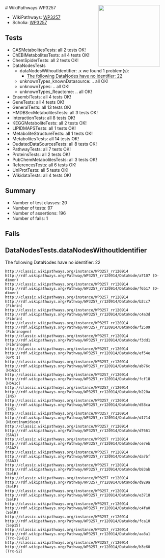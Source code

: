 <img style="float: right; width: 200px" src="https://upload.wikimedia.org/wikipedia/commons/thumb/8/83/Wplogo_with_text_500.png/640px-Wplogo_with_text_500.png" />
# WikiPathways WP3257

* WikiPathways: [WP3257](https://wikipathways.org/pathways/WP3257)
* Scholia: [WP3257](https://scholia.toolforge.org/wikipathways/WP3257)
## Tests
* CASMetabolitesTests: all 2 tests OK!
* ChEBIMetabolitesTests: all 4 tests OK!
* ChemSpiderTests: all 2 tests OK!
* DataNodesTests
    * dataNodesWithoutIdentifier: .x we found 1 problem(s):
        * [The following DataNodes have no identifier: 22](#8792c4b1)
    * unknownTypes_knownDatasource: .. all OK!
    * unknownTypes: .. all OK!
    * unknownTypes_Reactome: .. all OK!
* EnsemblTests: all 4 tests OK!
* GeneTests: all 4 tests OK!
* GeneralTests: all 13 tests OK!
* HMDBSecMetabolitesTests: all 3 tests OK!
* InteractionTests: all 8 tests OK!
* KEGGMetaboliteTests: all 2 tests OK!
* LIPIDMAPSTests: all 1 tests OK!
* MetaboliteStructureTests: all 1 tests OK!
* MetabolitesTests: all 14 tests OK!
* OudatedDataSourcesTests: all 8 tests OK!
* PathwayTests: all 7 tests OK!
* ProteinsTests: all 2 tests OK!
* PubChemMetabolitesTests: all 3 tests OK!
* ReferencesTests: all 6 tests OK!
* UniProtTests: all 5 tests OK!
* WikidataTests: all 4 tests OK!


## Summary

* Number of test classes: 20
* Number of tests: 97
* Number of assertions: 196
* Number of fails: 1

## Fails

<a name="8792c4b1" />

## DataNodesTests.dataNodesWithoutIdentifier

The following DataNodes have no identifier: 22
```
http://classic.wikipathways.org/instance/WP3257_rr120914 http://rdf.wikipathways.org/Pathway/WP3257_rr120914/DataNode/a7107 (D-dimer)
http://classic.wikipathways.org/instance/WP3257_rr120914 http://rdf.wikipathways.org/Pathway/WP3257_rr120914/DataNode/f6b17 (D-dimer)
http://classic.wikipathways.org/instance/WP3257_rr120914 http://rdf.wikipathways.org/Pathway/WP3257_rr120914/DataNode/b2cc7 (Fibrin)
http://classic.wikipathways.org/instance/WP3257_rr120914 http://rdf.wikipathways.org/Pathway/WP3257_rr120914/DataNode/c4a3d (Fibrin)
http://classic.wikipathways.org/instance/WP3257_rr120914 http://rdf.wikipathways.org/Pathway/WP3257_rr120914/DataNode/f2509 (Fibrinogen)
http://classic.wikipathways.org/instance/WP3257_rr120914 http://rdf.wikipathways.org/Pathway/WP3257_rr120914/DataNode/f3dd1 (Fibrinogen)
http://classic.wikipathways.org/instance/WP3257_rr120914 http://rdf.wikipathways.org/Pathway/WP3257_rr120914/DataNode/ef54e (GPX 1)
http://classic.wikipathways.org/instance/WP3257_rr120914 http://rdf.wikipathways.org/Pathway/WP3257_rr120914/DataNode/ab76c (HbA1c)
http://classic.wikipathways.org/instance/WP3257_rr120914 http://rdf.wikipathways.org/Pathway/WP3257_rr120914/DataNode/fcf18 (HbA1c)
http://classic.wikipathways.org/instance/WP3257_rr120914 http://rdf.wikipathways.org/Pathway/WP3257_rr120914/DataNode/b220a (INS)
http://classic.wikipathways.org/instance/WP3257_rr120914 http://rdf.wikipathways.org/Pathway/WP3257_rr120914/DataNode/d58ca (INS)
http://classic.wikipathways.org/instance/WP3257_rr120914 http://rdf.wikipathways.org/Pathway/WP3257_rr120914/DataNode/d1714 (Nicotinamidase)
http://classic.wikipathways.org/instance/WP3257_rr120914 http://rdf.wikipathways.org/Pathway/WP3257_rr120914/DataNode/d7661 (SAA1)
http://classic.wikipathways.org/instance/WP3257_rr120914 http://rdf.wikipathways.org/Pathway/WP3257_rr120914/DataNode/ce7eb (SAA2)
http://classic.wikipathways.org/instance/WP3257_rr120914 http://rdf.wikipathways.org/Pathway/WP3257_rr120914/DataNode/da7bf (SAA3)
http://classic.wikipathways.org/instance/WP3257_rr120914 http://rdf.wikipathways.org/Pathway/WP3257_rr120914/DataNode/b83ab (SelH)
http://classic.wikipathways.org/instance/WP3257_rr120914 http://rdf.wikipathways.org/Pathway/WP3257_rr120914/DataNode/d929a (SelP)
http://classic.wikipathways.org/instance/WP3257_rr120914 http://rdf.wikipathways.org/Pathway/WP3257_rr120914/DataNode/e3718 (SelP)
http://classic.wikipathways.org/instance/WP3257_rr120914 http://rdf.wikipathways.org/Pathway/WP3257_rr120914/DataNode/c4fa0 (SelR)
http://classic.wikipathways.org/instance/WP3257_rr120914 http://rdf.wikipathways.org/Pathway/WP3257_rr120914/DataNode/fca10 (Sep15)
http://classic.wikipathways.org/instance/WP3257_rr120914 http://rdf.wikipathways.org/Pathway/WP3257_rr120914/DataNode/aa8a1 (Trx-(SH)2)
http://classic.wikipathways.org/instance/WP3257_rr120914 http://rdf.wikipathways.org/Pathway/WP3257_rr120914/DataNode/b3e60 (Trx-S2)
```

